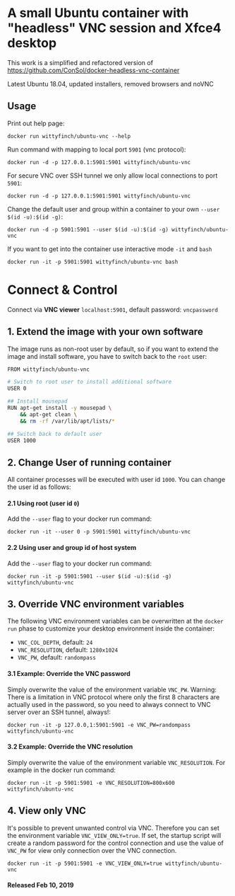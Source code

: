 # A small Ubuntu container with "headless" VNC session and Xfce4 desktop

This work is a simplified and refactored version of https://github.com/ConSol/docker-headless-vnc-container

Latest Ubuntu 18.04, updated installers, removed browsers and noVNC

## Usage
Print out help page:

    docker run wittyfinch/ubuntu-vnc --help

Run command with mapping to local port `5901` (vnc protocol):

    docker run -d -p 127.0.0.1:5901:5901 wittyfinch/ubuntu-vnc

For secure VNC over SSH tunnel we only allow local connections to port `5901`:

    docker run -d -p 127.0.0.1:5901:5901 wittyfinch/ubuntu-vnc

Change the default user and group within a container to your own `--user $(id -u):$(id -g)`:

    docker run -d -p 5901:5901 --user $(id -u):$(id -g) wittyfinch/ubuntu-vnc

If you want to get into the container use interactive mode `-it` and `bash`

    docker run -it -p 5901:5901 wittyfinch/ubuntu-vnc bash


# Connect & Control

Connect via __VNC viewer__ `localhost:5901`, default password: `vncpassword`


## 1. Extend the image with your own software
The image runs as non-root user by default, so if you want to extend the image and install software, you have to switch back to the `root` user:

```bash
FROM wittyfinch/ubuntu-vnc

# Switch to root user to install additional software
USER 0

## Install mousepad
RUN apt-get install -y mousepad \
    && apt-get clean \
    && rm -rf /var/lib/apt/lists/*

## Switch back to default user
USER 1000
```

## 2. Change User of running container

All container processes will be executed with user id `1000`. You can change the user id as follows:

#### 2.1 Using root (user id `0`)
Add the `--user` flag to your docker run command:

    docker run -it --user 0 -p 5901:5901 wittyfinch/ubuntu-vnc

#### 2.2 Using user and group id of host system
Add the `--user` flag to your docker run command:

    docker run -it -p 5901:5901 --user $(id -u):$(id -g) wittyfinch/ubuntu-vnc

## 3. Override VNC environment variables
The following VNC environment variables can be overwritten at the `docker run` phase to customize your desktop environment inside the container:
* `VNC_COL_DEPTH`, default: `24`
* `VNC_RESOLUTION`, default: `1280x1024`
* `VNC_PW`, default: `randompass`

#### 3.1 Example: Override the VNC password
Simply overwrite the value of the environment variable `VNC_PW`. Warning: There is a limitation in VNC protocol where only the first 8 characters are actually used in the password, so you need to always connect to VNC server over an SSH tunnel, always!:

    docker run -it -p 127.0.0,1:5901:5901 -e VNC_PW=randompass wittyfinch/ubuntu-vnc

#### 3.2 Example: Override the VNC resolution
Simply overwrite the value of the environment variable `VNC_RESOLUTION`. For example in the docker run command:

    docker run -it -p 5901:5901 -e VNC_RESOLUTION=800x600 wittyfinch/ubuntu-vnc

## 4. View only VNC
It's possible to prevent unwanted control via VNC. Therefore you can set the environment variable `VNC_VIEW_ONLY=true`. If set, the startup script will create a random password for the control connection and use the value of `VNC_PW` for view only connection over the VNC connection.

    docker run -it -p 5901:5901 -e VNC_VIEW_ONLY=true wittyfinch/ubuntu-vnc

#### Released Feb 10, 2019